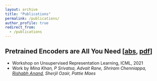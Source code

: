 ```yaml
---
layout: archive
title: "Publications"
permalink: /publications/
author_profile: true
redirect_from:
  - /publications
---
```


## Pretrained Encoders are All You Need [[abs](https://arxiv.org/abs/2106.05139), [pdf](https://arxiv.org/pdf/2106.05139)]
- Workshop on Unsupervised Representation Learning, ICML, 2021
- Work by _Mina Khan, P Srivatsa, Advait Rane, Shriram Chenniappa, <u>Rishabh Anand</u>, Sherjil Ozair, Pattie Maes_

